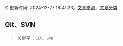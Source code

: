:alarm_clock: 更新时间: 2024-12-27 18:41:23。[文章来源](/README.md)、[文章分类](/TAGS.md)

## Git、SVN


> 关键字：`Git`、`SVN`



